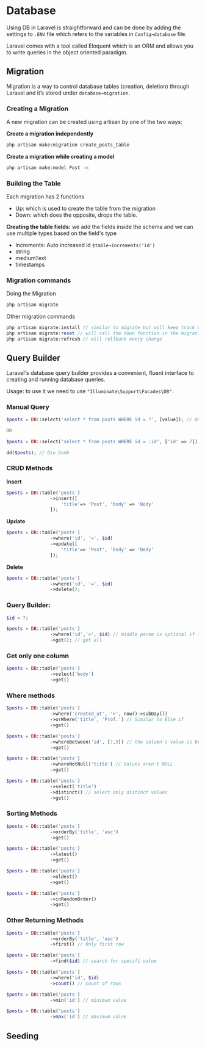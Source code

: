 # Database

Using DB in Laravel is straightforward and can be done by adding the settings to `.ENV` file which refers to the variables in `Config→database` file.

Laravel comes with a tool called Eloquent which is an ORM and allows you to write queries in the object oriented paradigm.

## Migration

Migration is a way to control database tables (creation, deletion) through Laravel and it’s stored under `database→migration`.

### Creating a Migration

A new migration can be created using artisan by one of the two ways:

**Create a migration independently** 

```bash
php artisan make:migration create_posts_table
```

**Create a migration while creating a model**

```bash
php artisan make:model Post -m
```

### Building the Table

Each migration has 2 functions

- Up: which is used to create the table from the migration
- Down: which does the opposite, drops the table.

**Creating the table fields:** we add the fields inside the schema and we can use multiple types based on the field's type

- Increments: Auto increased id `$table→increments('id')`
- string
- mediumText
- timestamps

### Migration commands

Doing the Migration

```php
php artisan migrate
```

Other migration commands

```php
php artisan migrate:install // similar to migrate but will keep track of which migration has been used
php artisan migrate:reset // will call the down function in the migration files
php artisan migrate:refresh // will rollback every change
```

## Query Builder

Laravel's database query builder provides a convenient, fluent interface to creating and running database queries.

Usage: to use it we need to use `"Illuminate\Support\Facades\DB".`

### **Manual Query**

```php
$posts = DB::select('select * from posts WHERE id = ?', [value]); // Query

OR

$posts = DB::select('select * from posts WHERE id = :id', ['id' => 7]); // Query

dd($posts); // Die Dumb 
```

### CRUD Methods

**Insert**

```php
$posts = DB::table('posts')
				->insert([
					'title'=> 'Post', 'body' => 'Body'
				]);
```

**Update**

```php
$posts = DB::table('posts')
				->where('id', '=', $id)
				->update([
					'title'=> 'Post', 'body' => 'Body'
				]);
```

**Delete**

```php
$posts = DB::table('posts')
				->where('id', '=', $id)
				->delete();
```

### **Query Builder:**

```php
$id = 7;

$posts = DB::table('posts')
				->where('id','<', $id) // middle param is optional if it's equal
				->get(); // get all
```

### **Get only one column**

```php
$posts = DB::table('posts')
				->select('body')
				->get() 
```

### **Where methods**

```php
$posts = DB::table('posts')
				->where('created_at', '>', now()->subDay())
				->orWhere('title', 'Prof.') // Similar to Else if
				->get() 

$posts = DB::table('posts')
				->whereBetween('id', [7,9]) // the column's value is between two values
				->get() 

$posts = DB::table('posts')
				->whereNotNull('title') // Values aren't NULL
				->get() 

$posts = DB::table('posts')
				->select('title') 
				->distinct() // select only distinct values
				->get() 
```

### **Sorting Methods**

```php
$posts = DB::table('posts')
				->orderBy('title', 'asc')
				->get() 

$posts = DB::table('posts')
				->latest()
				->get() 

$posts = DB::table('posts')
				->oldest()
				->get() 

$posts = DB::table('posts')
				->inRandomOrder()
				->get() 
```

### **Other Returning Methods**

```php
$posts = DB::table('posts')
				->orderBy('title', 'asc')
				->first() // Only first row

$posts = DB::table('posts')
				->find($id) // search for specifi value  

$posts = DB::table('posts')
				->where('id', $id)
				->count() // count of rows

$posts = DB::table('posts')
				->min('id') // minimum value

$posts = DB::table('posts')
				->max('id') // maximum value
```
## Seeding